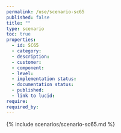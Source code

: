 ```yaml
---
permalink: /use/scenario-sc65
published: false
title: ""
type: scenario
toc: true
properties:
  - id: SC65
  - category:
  - description:
  - customer:
  - component:
  - level:
  - implementation status:
  - documentation status:
  - published:
  - link to lucid:
require:
required_by:
---
```


{% include scenarios/scenario-sc65.md %}
